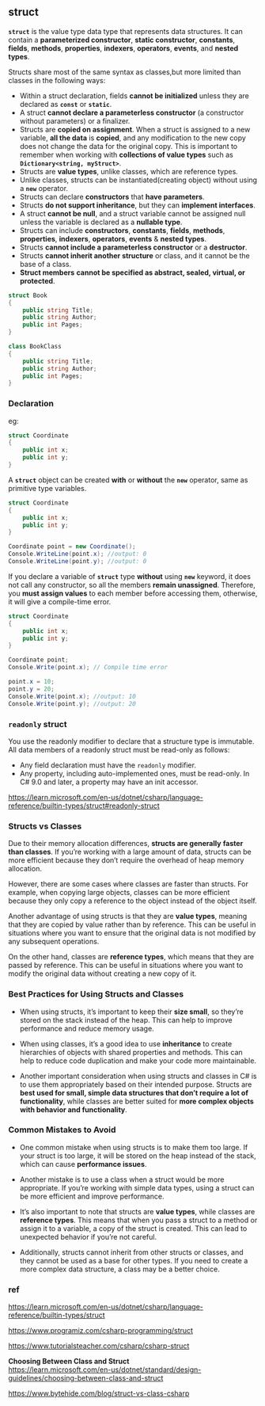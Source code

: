 ## struct

**`struct`** is the value type data type that represents data structures. It can contain a **parameterized constructor**, **static constructor**, **constants**, **fields**, **methods**, **properties**, **indexers**, **operators**, **events**, and **nested types**.

Structs share most of the same syntax as classes,but more limited than classes in the following ways:

- Within a struct declaration, fields **cannot be initialized** unless they are declared as **`const`** or **`static`**.
- A struct **cannot declare a parameterless constructor** (a constructor without parameters) or a finalizer.
- Structs are **copied on assignment**. When a struct is assigned to a new variable, **all the data** is **copied**, and any modification to the new copy does not change the data for the original copy. This is important to remember when working with **collections of value types** such as **`Dictionary<string, myStruct>`**.
- Structs are **value types**, unlike classes, which are reference types.
- Unlike classes, structs can be instantiated(creating object) without using a **`new`** operator.
- Structs can declare **constructors** that **have parameters**.
- Structs **do not support inheritance**, but they can **implement interfaces**.
- A struct **cannot be null**, and a struct variable cannot be assigned null unless the variable is declared as a **nullable type**.
- Structs can include **constructors**, **constants**, **fields**, **methods**, **properties**, **indexers**, **operators**, **events** & **nested types**.
- Structs **cannot include a parameterless constructor** or a **destructor**.
- Structs **cannot inherit another structure** or class, and it cannot be the base of a class.
- **Struct members** **cannot be specified as abstract, sealed, virtual, or protected**.


```cs
struct Book
{
    public string Title;
    public string Author;
    public int Pages;
}

class BookClass
{
    public string Title;
    public string Author;
    public int Pages;
}
```

### Declaration

eg:
```cs
struct Coordinate
{
    public int x;
    public int y;
}
```




A **`struct`** object can be created **with** or **without** the **`new`** operator, same as primitive type variables.

```cs
struct Coordinate
{
    public int x;
    public int y;
}

Coordinate point = new Coordinate();
Console.WriteLine(point.x); //output: 0  
Console.WriteLine(point.y); //output: 0
```

If you declare a variable of **`struct`** type **without** using **`new`** keyword, it does not call any constructor, so all the members **remain unassigned**. Therefore, you **must assign values** to each member before accessing them, otherwise, it will give a compile-time error.

```cs
struct Coordinate
{
    public int x;
    public int y;
}

Coordinate point;
Console.Write(point.x); // Compile time error  

point.x = 10;
point.y = 20;
Console.Write(point.x); //output: 10  
Console.Write(point.y); //output: 20
```

### `readonly` struct
You use the readonly modifier to declare that a structure type is immutable. All data members of a readonly struct must be read-only as follows:

- Any field declaration must have the `readonly` modifier.
- Any property, including auto-implemented ones, must be read-only. In C# 9.0 and later, a property may have an init accessor.


https://learn.microsoft.com/en-us/dotnet/csharp/language-reference/builtin-types/struct#readonly-struct

### Structs vs Classes
Due to their memory allocation differences, **structs are generally** **faster** **than classes**. If you’re working with a large amount of data, structs can be more efficient because they don’t require the overhead of heap memory allocation.

However, there are some cases where classes are faster than structs. For example, when copying large objects, classes can be more efficient because they only copy a reference to the object instead of the object itself.

Another advantage of using structs is that they are **value types**, meaning that they are copied by value rather than by reference. This can be useful in situations where you want to ensure that the original data is not modified by any subsequent operations.

On the other hand, classes are **reference types**, which means that they are passed by reference. This can be useful in situations where you want to modify the original data without creating a new copy of it.


### Best Practices for Using Structs and Classes

- When using structs, it’s important to keep their **size small**, so they’re stored on the stack instead of the heap. This can help to improve performance and reduce memory usage.

- When using classes, it’s a good idea to use **inheritance** to create hierarchies of objects with shared properties and methods. This can help to reduce code duplication and make your code more maintainable.

- Another important consideration when using structs and classes in C# is to use them appropriately based on their intended purpose. Structs are **best used for small, simple data structures that don’t require a lot of functionality**, while classes are better suited for **more complex objects with behavior and functionality**.



### Common Mistakes to Avoid

- One common mistake when using structs is to make them too large. If your struct is too large, it will be stored on the heap instead of the stack, which can cause **performance issues**.

- Another mistake is to use a class when a struct would be more appropriate. If you’re working with simple data types, using a struct can be more efficient and improve performance.

- It’s also important to note that structs are **value types**, while classes are **reference types**. This means that when you pass a struct to a method or assign it to a variable, a copy of the struct is created. This can lead to unexpected behavior if you’re not careful.

- Additionally, structs cannot inherit from other structs or classes, and they cannot be used as a base for other types. If you need to create a more complex data structure, a class may be a better choice.





### ref
https://learn.microsoft.com/en-us/dotnet/csharp/language-reference/builtin-types/struct

https://www.programiz.com/csharp-programming/struct

https://www.tutorialsteacher.com/csharp/csharp-struct

**Choosing Between Class and Struct** \
https://learn.microsoft.com/en-us/dotnet/standard/design-guidelines/choosing-between-class-and-struct

https://www.bytehide.com/blog/struct-vs-class-csharp

